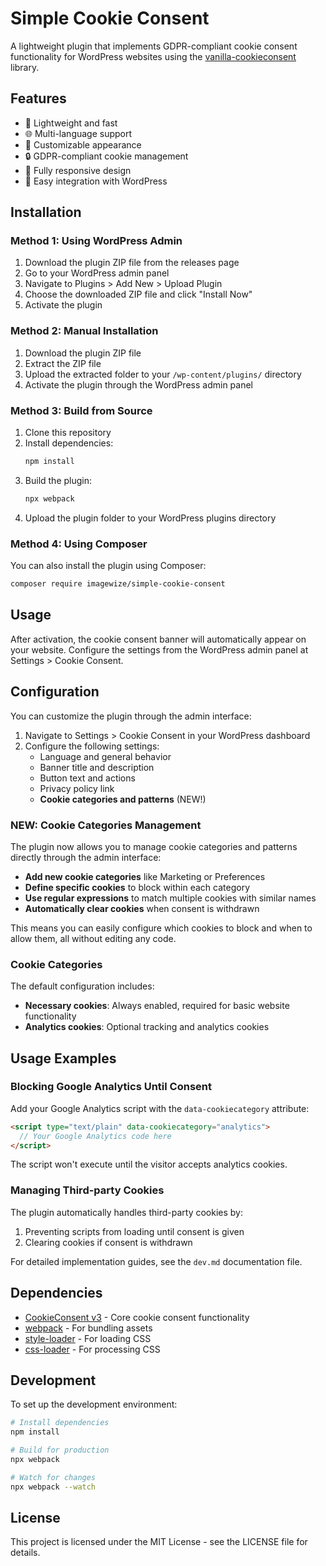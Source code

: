 # Simple Cookie Consent

A lightweight plugin that implements GDPR-compliant cookie consent functionality for WordPress websites using the [vanilla-cookieconsent](https://github.com/orestbida/cookieconsent) library.

## Features

- 🚀 Lightweight and fast
- 🌐 Multi-language support
- 🎨 Customizable appearance
- 🔒 GDPR-compliant cookie management
- 📱 Fully responsive design
- 🧩 Easy integration with WordPress

## Installation

### Method 1: Using WordPress Admin

1. Download the plugin ZIP file from the releases page
2. Go to your WordPress admin panel
3. Navigate to Plugins > Add New > Upload Plugin
4. Choose the downloaded ZIP file and click "Install Now"
5. Activate the plugin

### Method 2: Manual Installation

1. Download the plugin ZIP file
2. Extract the ZIP file
3. Upload the extracted folder to your `/wp-content/plugins/` directory
4. Activate the plugin through the WordPress admin panel

### Method 3: Build from Source

1. Clone this repository
2. Install dependencies:
   ```bash
   npm install
   ```
3. Build the plugin:
   ```bash
   npx webpack
   ```
4. Upload the plugin folder to your WordPress plugins directory

### Method 4: Using Composer

You can also install the plugin using Composer:
```bash
composer require imagewize/simple-cookie-consent
```

## Usage

After activation, the cookie consent banner will automatically appear on your website. Configure the settings from the WordPress admin panel at Settings > Cookie Consent.

## Configuration

You can customize the plugin through the admin interface:

1. Navigate to Settings > Cookie Consent in your WordPress dashboard
2. Configure the following settings:
   - Language and general behavior
   - Banner title and description
   - Button text and actions
   - Privacy policy link
   - **Cookie categories and patterns** (NEW!)

### NEW: Cookie Categories Management

The plugin now allows you to manage cookie categories and patterns directly through the admin interface:

- **Add new cookie categories** like Marketing or Preferences
- **Define specific cookies** to block within each category
- **Use regular expressions** to match multiple cookies with similar names
- **Automatically clear cookies** when consent is withdrawn

This means you can easily configure which cookies to block and when to allow them, all without editing any code.

### Cookie Categories

The default configuration includes:
- **Necessary cookies**: Always enabled, required for basic website functionality
- **Analytics cookies**: Optional tracking and analytics cookies

## Usage Examples

### Blocking Google Analytics Until Consent

Add your Google Analytics script with the `data-cookiecategory` attribute:

```html
<script type="text/plain" data-cookiecategory="analytics">
  // Your Google Analytics code here
</script>
```

The script won't execute until the visitor accepts analytics cookies.

### Managing Third-party Cookies

The plugin automatically handles third-party cookies by:
1. Preventing scripts from loading until consent is given
2. Clearing cookies if consent is withdrawn

For detailed implementation guides, see the `dev.md` documentation file.

## Dependencies

- [CookieConsent v3](https://github.com/orestbida/cookieconsent) - Core cookie consent functionality
- [webpack](https://webpack.js.org/) - For bundling assets
- [style-loader](https://webpack.js.org/loaders/style-loader/) - For loading CSS
- [css-loader](https://webpack.js.org/loaders/css-loader/) - For processing CSS

## Development

To set up the development environment:

```bash
# Install dependencies
npm install

# Build for production
npx webpack

# Watch for changes
npx webpack --watch
```

## License

This project is licensed under the MIT License - see the LICENSE file for details.